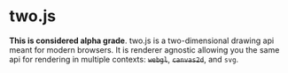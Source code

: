 two.js
======

__This is considered alpha grade__. two.js is a two-dimensional drawing api meant for modern browsers. It is renderer agnostic allowing you the same api for rendering in multiple contexts: ~~`webgl`~~, ~~`canvas2d`~~, and `svg`.
